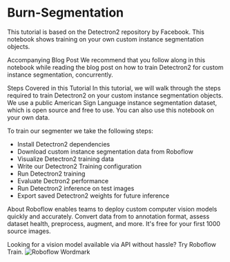 # Burn-Segmentation
This tutorial is based on the Detectron2 repository by Facebook. This notebook shows training on your own custom instance segmentation objects.

Accompanying Blog Post
We recommend that you follow along in this notebook while reading the blog post on how to train Detectron2 for custom instance segmentation, concurrently.

Steps Covered in this Tutorial
In this tutorial, we will walk through the steps required to train Detectron2 on your custom instance segmentation objects. We use a public American Sign Language instance segmentation dataset, which is open source and free to use. You can also use this notebook on your own data.

To train our segmenter we take the following steps:
- Install Detectron2 dependencies
- Download custom instance segmentation data from Roboflow
- Visualize Detectron2 training data
- Write our Detectron2 Training configuration
- Run Detectron2 training
- Evaluate Dectron2 performance
- Run Detectron2 inference on test images
- Export saved Detectron2 weights for future inference

About
Roboflow enables teams to deploy custom computer vision models quickly and accurately. Convert data from to annotation format, assess dataset health, preprocess, augment, and more. It's free for your first 1000 source images.

Looking for a vision model available via API without hassle? Try Roboflow Train.
![Roboflow Wordmark](https://i.imgur.com/dcLNMhV.png)
